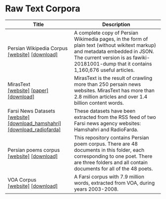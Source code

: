 # Raw Text Corpora

| Title | Description |
| ----- | ----------- |
| Persian Wikipedia Corpus<br>[[website]](https://github.com/Text-Mining/Persian-Wikipedia-Corpus) [[download]](https://github.com/Text-Mining/Persian-Wikipedia-Corpus/tree/master/Json%20Format%20of%20Persian%20Wikipedia%20Pages) | A complete copy of Persian Wikimedia pages, in the form of plain text (without wikitext markup) and metadata embedded in JSON. The current version is as fawiki-20181001-dump that it contains 1,160,676 useful articles. |
| MirasText<br>[[website]](https://github.com/miras-tech/MirasText) [[paper]](https://www.aclweb.org/anthology/L18-1188/) [[download]](https://drive.google.com/file/d/1QNHPv4B22d-Dj7oYoOKQNx2zUfFzsAUL/view?usp=sharing) | MirasText is the result of crawling more than 250 persain news websites. MirasText has more than 2.8 million articles and over 1.4 billion content words. |
| Farsi News Datasets<br>[[website]](https://github.com/sci2lab/Farsi-datasets/tree/master/farsi_news) [[download_hamshahri]](https://raw.githubusercontent.com/sci2lab/Farsi-datasets/master/farsi_news/hamshahri.json) [[download_radiofarda]](https://raw.githubusercontent.com/sci2lab/Farsi-datasets/master/farsi_news/radiofarda.json) | These datasets have been extracted from the RSS feed of two Farsi news agency websites: Hamshahri and RadioFarda. |
| Persian poems corpus<br>[[website]](https://github.com/amnghd/Persian_poems_corpus) [[download]](https://github.com/amnghd/Persian_poems_corpus/archive/master.zip) | This repository contains Persian poem corpus. There are 48 documents in this folder, each corresponding to one poet. There are three folders and all contain documents for all of the 48 poets. |
| VOA Corpus<br>[[website]](https://jon.dehdari.org/corpora/#persian) [[download]](https://drive.google.com/open?id=1mBeSSrEnajB2qxYs67tQbEDWmpRMZ0U0) | A Farsi corpus with 7.9 million words, extracted from VOA, during years 2003-2008. |
